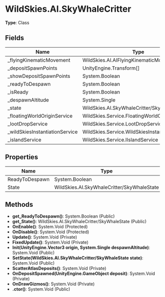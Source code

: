 ﻿# WildSkies.AI.SkyWhaleCritter

**Type**: Class

## Fields

| Name | Type | Access |
|------|------|--------|
| _flyingKinematicMovement | WildSkies.AI.AIFlyingKinematicMovement | Private |
| _depositSpawnPoints | UnityEngine.Transform[] | Private |
| _showDepositSpawnPoints | System.Boolean | Private |
| _readyToDespawn | System.Boolean | Private |
| _isReady | System.Boolean | Private |
| _despawnAltitude | System.Single | Private |
| _state | WildSkies.AI.SkyWhaleCritter/SkyWhaleState | Private |
| _floatingWorldOriginService | WildSkies.Service.FloatingWorldOriginService | Private |
| _lootDropService | WildSkies.Service.LootDropService | Private |
| _wildSkiesInstantiationService | WildSkies.Service.WildSkiesInstantiationService | Private |
| _islandService | WildSkies.Service.IIslandService | Private |

## Properties

| Name | Type | Access |
|------|------|--------|
| ReadyToDespawn | System.Boolean | Public |
| State | WildSkies.AI.SkyWhaleCritter/SkyWhaleState | Public |

## Methods

- **get_ReadyToDespawn()**: System.Boolean (Public)
- **get_State()**: WildSkies.AI.SkyWhaleCritter/SkyWhaleState (Public)
- **OnEnable()**: System.Void (Protected)
- **OnDisable()**: System.Void (Protected)
- **Update()**: System.Void (Private)
- **FixedUpdate()**: System.Void (Private)
- **Init(UnityEngine.Vector3 origin, System.Single despawnAltitude)**: System.Void (Public)
- **SetState(WildSkies.AI.SkyWhaleCritter/SkyWhaleState state)**: System.Void (Public)
- **ScatterAtlasDeposits()**: System.Void (Private)
- **OnDepositSpawned(UnityEngine.GameObject deposit)**: System.Void (Private)
- **OnDrawGizmos()**: System.Void (Private)
- **.ctor()**: System.Void (Public)

